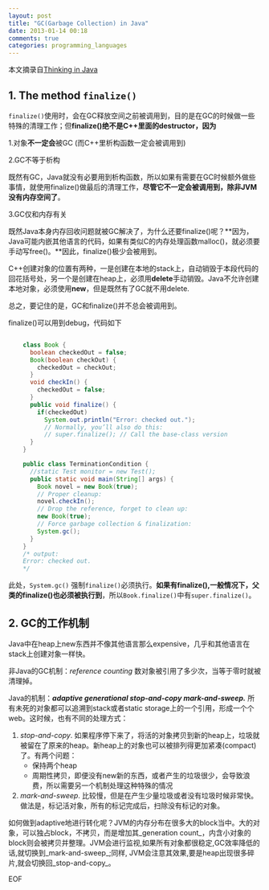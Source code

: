 ```yaml
---
layout: post
title: "GC(Garbage Collection) in Java"
date: 2013-01-14 00:18
comments: true
categories: programming_languages
---
```


本文摘录自[Thinking in Java](http://www.amazon.com/Thinking-Java-4th-Bruce-Eckel/dp/0131872486)

## 1. The method  `finalize()`

`finalize()`使用时，会在GC释放空间之前被调用到，目的是在GC的时候做一些特殊的清理工作；但**finalize()绝不是C++里面的destructor，因为**

1.对象**不一定会**被GC (而C++里析构函数一定会被调用到)

2.GC不等于析构

既然有GC，Java就没有必要用到析构函数，所以如果有需要在GC时候额外做些事情，就使用finalize()做最后的清理工作，**尽管它不一定会被调用到，除非JVM没有内存空间了**。

3.GC仅和内存有关

既然Java本身内存回收问题就被GC解决了，为什么还要finalize()呢？**因为，Java可能内嵌其他语言的代码，如果有类似C的内存处理函数malloc()，就必须要手动写free()。**因此，finalize()极少会被用到。

C++创建对象的位置有两种，一是创建在本地的stack上，自动销毁于本段代码的回花括号处，另一个是创建在heap上，必须用**delete**手动销毁。Java不允许创建本地对象，必须使用**new**，但是既然有了GC就不用delete.

总之，要记住的是，GC和finalize()并不总会被调用到。

finalize()可以用到debug，代码如下

``` java TerminationCondition.java

	class Book {
	  boolean checkedOut = false;
	  Book(boolean checkOut) {
	    checkedOut = checkOut;
	  }
	  void checkIn() {
	    checkedOut = false;
	  }
	  public void finalize() {
	    if(checkedOut)
	      System.out.println("Error: checked out.");
		  // Normally, you’ll also do this:
		  // super.finalize(); // Call the base-class version
	  }
	}

	public class TerminationCondition {
	  //static Test monitor = new Test();
	  public static void main(String[] args) {
	    Book novel = new Book(true);
	    // Proper cleanup:
	    novel.checkIn();
	    // Drop the reference, forget to clean up:
	    new Book(true);
	    // Force garbage collection & finalization:
	    System.gc();
	  }
	}
	/* output:
	Error: checked out.
	*/
```
此处，`System.gc()` 强制`finalize()`必须执行。**如果有finalize(),一般情况下，父类的finalize()也必须被执行到**，所以`Book.finalize()`中有`super.finalize()`。

## 2. GC的工作机制

Java中在heap上new东西并不像其他语言那么expensive，几乎和其他语言在stack上创建对象一样快。

非Java的GC机制：_reference counting_ 数对象被引用了多少次，当等于零时就被清理掉。

Java的机制：**_adaptive generational stop-and-copy mark-and-sweep._** 所有未死的对象都可以追溯到stack或者static storage上的一个引用，形成一个个web。这时候，也有不同的处理方式：

1. _stop-and-copy_. 如果程序停下来了，将活的对象拷贝到新的heap上，垃圾就被留在了原来的heap。新heap上的对象也可以被排列得更加紧凑(compact)了。有两个问题：
	- 保持两个heap
	- 周期性拷贝，即便没有new新的东西，或者产生的垃圾很少，会导致浪费，所以需要另一个机制处理这种特殊的情况
2. _mark-and-sweep_. 比较慢，但是在产生少量垃圾或者没有垃圾时候非常快。做法是，标记活对象，所有的标记完成后，扫除没有标记的对象。

如何做到adaptive地进行转化呢？JVM的内存分布在很多大的block当中。大的对象，可以独占block，不拷贝，而是增加其_generation count_，内含小对象的block则会被拷贝并整理。JVM会进行监视,如果所有对象都很稳定,GC效率降低的话,就切换到_mark-and-sweep_;同样, JVM会注意其效果,要是heap出现很多碎片,就会切换回_stop-and-copy_。

EOF